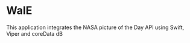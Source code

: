 # WaIE

This application integrates the NASA picture of the Day API using Swift, Viper and coreData dB
